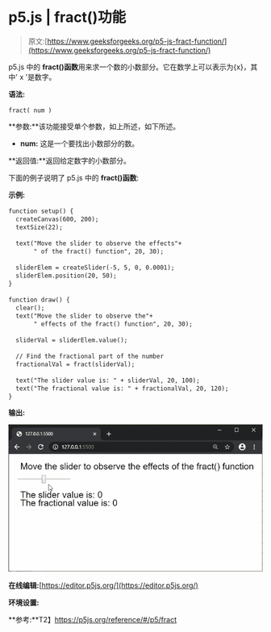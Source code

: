 # p5.js | fract()功能

> 原文:[https://www.geeksforgeeks.org/p5-js-fract-function/](https://www.geeksforgeeks.org/p5-js-fract-function/)

p5.js 中的 **fract()函数**用来求一个数的小数部分。它在数学上可以表示为{x}，其中' x '是数字。

**语法:**

```
fract( num )
```

**参数:**该功能接受单个参数，如上所述，如下所述。

*   **num:** 这是一个要找出小数部分的数。

**返回值:**返回给定数字的小数部分。

下面的例子说明了 p5.js 中的 **fract()函数**:

**示例:**

```
function setup() {
  createCanvas(600, 200);
  textSize(22);

  text("Move the slider to observe the effects"+
       " of the fract() function", 20, 30);

  sliderElem = createSlider(-5, 5, 0, 0.0001);
  sliderElem.position(20, 50);
}

function draw() {
  clear();
  text("Move the slider to observe the"+
       " effects of the fract() function", 20, 30);

  sliderVal = sliderElem.value();

  // Find the fractional part of the number
  fractionalVal = fract(sliderVal);

  text("The slider value is: " + sliderVal, 20, 100);
  text("The fractional value is: " + fractionalVal, 20, 120);
}
```

**输出:**

![fract-slider-example](img/007b525897e43b61ce5112db3147f142.png)

**在线编辑:**[https://editor.p5js.org/](https://editor.p5js.org/)

**环境设置:**

**参考:**T2】https://p5js.org/reference/#/p5/fract